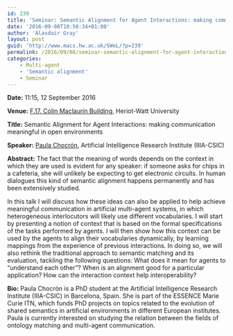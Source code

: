 ```yaml
---
id: 239
title: 'Seminar: Semantic Alignment for Agent Interactions: making communication meaningful in open environments'
date: '2016-09-08T10:50:34+01:00'
author: 'Alasdair Gray'
layout: post
guid: 'http://www.macs.hw.ac.uk/SWeL/?p=239'
permalink: /2016/09/08/seminar-semantic-alignment-for-agent-interactions-making-communication-meaningful-in-open-environments/
categories:
    - Multi-agent
    - 'Semantic alignment'
    - Seminar
---
```


**Date:** 11:15, 12 September 2016

**Venue:** [F.17. Colin Maclaurin Building](http://www.hw.ac.uk/student-life/campus-life/edinburgh/colin-maclaurin-building.htm), Heriot-Watt University

**Title:** Semantic Alignment for Agent Interactions: making communication meaningful in open environments

**Speaker:** [Paula Chocrón](https://www.iiia.csic.es/en/staff/paula-chocr%C3%B3n), Artificial Intelligence Research Institute (IIIA-CSIC)

**Abstract:** The fact that the meaning of words depends on the context in which they are used is evident for any speaker: if someone asks for chips in a cafeteria, she will unlikely be expecting to get electronic circuits. In human dialogues this kind of semantic alignment happens permanently and has been extensively studied.

In this talk I will discuss how these ideas can also be applied to help achieve meaningful communication in artificial multi-agent systems, in which heterogeneous interlocutors will likely use different vocabularies. I will start by presenting a notion of context that is based on the formal specifications of the tasks performed by agents. I will then show how this context can be used by the agents to align their vocabularies dynamically, by learning mappings from the experience of previous interactions. In doing so, we will also rethink the traditional approach to semantic matching and its evaluation, tackling the following questions: What does it mean for agents to “understand each other”? When is an alignment good for a particular application? How can the interaction context help interoperability?

**Bio:** Paula Chocrón is a PhD student at the Artificial Intelligence Research Institute (IIIA-CSIC) in Barcelona, Spain. She is part of the ESSENCE Marie Curie ITN, which funds PhD projects on topics related to the evolution of shared semantics in artificial environments in different European institutes. Paula is currently interested on studying the relation between the fields of ontology matching and multi-agent communication.